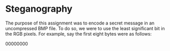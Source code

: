 # Steganography

The purpose of this assignment was to encode a secret message in an
uncompressed BMP file. To do so, we were to use the least significant bit in
the RGB pixels. For example, say the first eight bytes were as follows:

00000000
